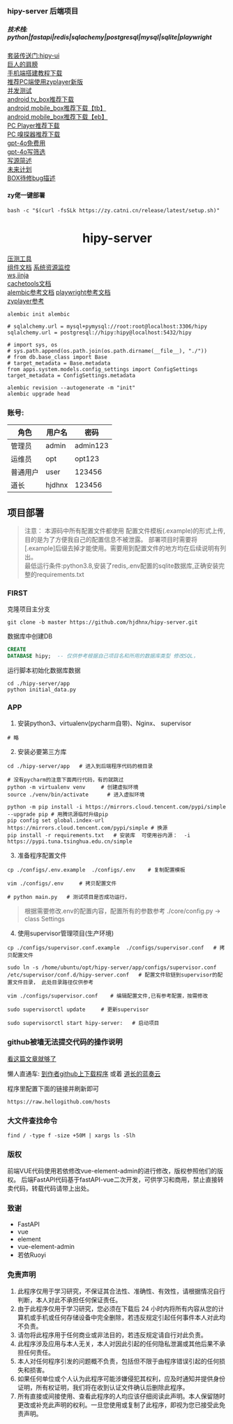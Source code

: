 ### hipy-server 后端项目

##### 技术栈:  python|fastapi|redis|sqlachemy|postgresql|mysql|sqlite|playwright

[套装传送门:hipy-ui](https://github.com/hjdhnx/hipy-ui/)  
[巨人的肩膀](https://github.com/JohnDoe1996/fastAPI-vue)  
[手机端搭建教程下载](https://wwi.lanzoup.com/iODLy1rykpjc)  
[推荐PC端使用zyplayer新版](https://github.com/Hiram-Wong/ZyPlayer/releases)  
[并发测试](https://runnergo.apipost.cn/)  
[android tv_box推荐下载](https://wwi.lanzoup.com/igYqY1wazxmj)  
[android mobile_box推荐下载【tb】](https://wwi.lanzoup.com/ioaM11yjw0li)  
[android mobile_box推荐下载【eb】](https://wwi.lanzoup.com/i7upK22zygwh)  
[PC Player推荐下载](https://wwi.lanzoup.com/i2VgY22zyk7g)  
[PC 嗅探器推荐下载](https://wwi.lanzoup.com/i4h1T1ztt8fi)  
[gpt-4o免费用](https://www.coze.com/s/Zs8Mqh1pY/)  
[gpt-4o写筛选](https://www.coze.com/s/Zs8MqmrBF/)  
[写源简述](./写源简述.md)  
[未来计划](./未来计划.md)  
[BOX待修bug描述](./box_bug/bug描述.md)  

#### zy佬一键部署
```shell
bash -c "$(curl -fsSLk https://zy.catni.cn/release/latest/setup.sh)"
```

# <center> hipy-server </center>

[压测工具](https://runnergo.apipost.cn/)  
[组件文档](https://element.eleme.io/#/zh-CN/component/input)
[系统资源监控](https://zhuanlan.zhihu.com/p/664812265)  
[ws,jinja](https://www.jianshu.com/p/ca9b257a1a44)  
[cachetools文档](https://cachetools.readthedocs.io/en/stable/#cachetools.Cache)  
[alembic参考文档](https://zhuanlan.zhihu.com/p/306898869?utm_id=0)
[playwright参考文档](https://playwright.dev/python/docs/api/class-playwright)  
[zyplayer参考](https://wwi.lanzoup.com/iPbFb23bpdaf)



```shell
alembic init alembic

# sqlalchemy.url = mysql+pymysql://root:root@localhost:3306/hipy
sqlalchemy.url = postgresql://hipy:hipy@localhost:5432/hipy

# import sys, os
# sys.path.append(os.path.join(os.path.dirname(__file__), "./"))
# from db.base_class import Base
# target_metadata = Base.metadata
from apps.system.models.config_settings import ConfigSettings
target_metadata = ConfigSettings.metadata

alembic revision --autogenerate -m "init"
alembic upgrade head
```

### 账号:

| 角色   | 用户名    | 密码       |
|------|--------|----------|
| 管理员  | admin  | admin123 |
| 运维员  | opt    | opt123   |
| 普通用户 | user   | 123456   |
| 道长   | hjdhnx | 123456   |

## 项目部署

> 注意：
> 本源码中所有配置文件都使用 配置文件模板(.example)的形式上传, 目的是为了方便我自己的配置信息不被泄露。
> 部署项目时需要将[.example]后缀去掉才能使用。需要用到配置文件的地方均在后续说明有列出。  
> 最低运行条件:python3.8,安装了redis,.env配置的sqlite数据库,正确安装完整的requirements.txt

### FIRST

克隆项目主分支

```shell
git clone -b master https://github.com/hjdhnx/hipy-server.git
```

数据库中创建DB

```sql
CREATE
DATABASE hipy;  -- 仅供参考根据自己项目名和所用的数据库类型 修改SQL， 
```

运行脚本初始化数据库数据

```shell
cd ./hipy-server/app
python initial_data.py
```

### APP

1. 安装python3、virtualenv(pycharm自带)、Nginx、 supervisor

```shell
# 略
```

2. 安装必要第三方库

```shell
cd ./hipy-server/app   # 进入到后端程序代码的根目录

# 没有pycharm的注意下面两行代码，有的就跳过
python -m virtualenv venv     # 创建虚拟环境
source ./venv/bin/activate      # 进入虚拟环境

python -m pip install -i https://mirrors.cloud.tencent.com/pypi/simple --upgrade pip # 用腾讯源临时升级pip
pip config set global.index-url https://mirrors.cloud.tencent.com/pypi/simple # 换源
pip install -r requirements.txt   # 安装库  可使用谷内源：  -i https://pypi.tuna.tsinghua.edu.cn/simple
```

3. 准备程序配置文件

```shell
cp ./configs/.env.example  ./configs/.env    # 复制配置模板

vim ./configs/.env     # 拷贝配置文件

# python main.py   # 测试项目是否成功运行，
```

> 根据需要修改.env的配置内容，配置所有的参数参考 ./core/config.py -> class Settings

4. 使用supervisor管理项目(生产环境)

```shell
cp ./configs/supervisor.conf.example  ./configs/supervisor.conf   # 拷贝配置文件

sudo ln -s /home/ubuntu/opt/hipy-server/app/configs/supervisor.conf /etc/supervisor/conf.d/hipy-server.conf   # 配置文件软链到supervisor的配置文件目录， 此处目录路径仅供参考

vim ./configs/supervisor.conf    # 编辑配置文件,已有参考配置，按需修改

sudo supervisorctl update     # 更新supervisor

sudo supervisorctl start hipy-server:   # 启动项目
```
### github被墙无法提交代码的操作说明

[看这篇文章就够了](https://raw.hellogithub.com/hosts)

懒人直通车:
[到作者github上下载程序](https://github.com/oldj/SwitchHosts/releases) 或着
[道长的蓝奏云](https://wwi.lanzoup.com/iYyVp1mtojwd)

程序里配置下面的链接并刷新即可
```text
https://raw.hellogithub.com/hosts
```

### 大文件查找命令

```shell
find / -type f -size +50M | xargs ls -Slh
```

### 版权

前端VUE代码使用若依修改vue-element-admin的进行修改，版权参照他们的版权。
后端FastAPI代码基于fastAPI-vue二次开发，可供学习和商用，禁止直接转卖代码，转载代码请带上出处。

### 致谢

- FastAPI
- vue
- element
- vue-element-admin
- 若依Ruoyi

### 免责声明
1. 此程序仅用于学习研究，不保证其合法性、准确性、有效性，请根据情况自行判断，本人对此不承担任何保证责任。
2. 由于此程序仅用于学习研究，您必须在下载后 24 小时内将所有内容从您的计算机或手机或任何存储设备中完全删除，若违反规定引起任何事件本人对此均不负责。
3. 请勿将此程序用于任何商业或非法目的，若违反规定请自行对此负责。
4. 此程序涉及应用与本人无关，本人对因此引起的任何隐私泄漏或其他后果不承担任何责任。
5. 本人对任何程序引发的问题概不负责，包括但不限于由程序错误引起的任何损失和损害。
6. 如果任何单位或个人认为此程序可能涉嫌侵犯其权利，应及时通知并提供身份证明，所有权证明，我们将在收到认证文件确认后删除此程序。
7. 所有直接或间接使用、查看此程序的人均应该仔细阅读此声明。本人保留随时更改或补充此声明的权利。一旦您使用或复制了此程序，即视为您已接受此免责声明。